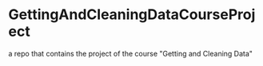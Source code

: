 # GettingAndCleaningDataCourseProject
a repo that contains the project of the course "Getting and Cleaning Data"
